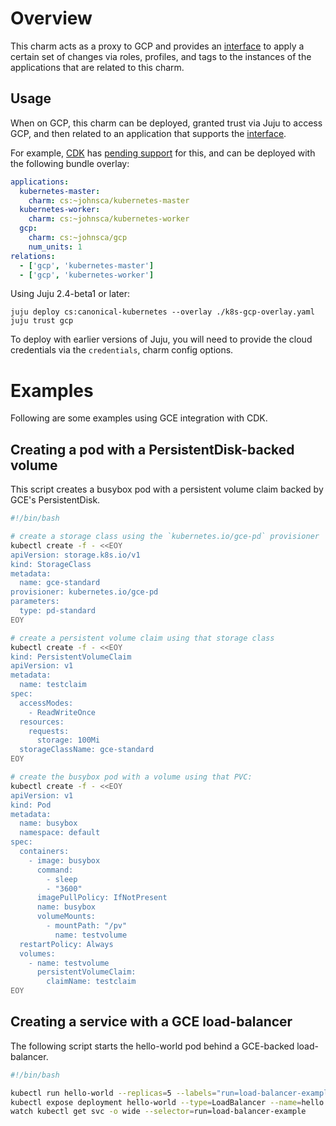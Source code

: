 # Overview

This charm acts as a proxy to GCP and provides an [interface][] to apply a
certain set of changes via roles, profiles, and tags to the instances of
the applications that are related to this charm.

## Usage

When on GCP, this charm can be deployed, granted trust via Juju to access GCP,
and then related to an application that supports the [interface][].

For example, [CDK][] has [pending support][PR] for this, and can be deployed
with the following bundle overlay:

```yaml
applications:
  kubernetes-master:
    charm: cs:~johnsca/kubernetes-master
  kubernetes-worker:
    charm: cs:~johnsca/kubernetes-worker
  gcp:
    charm: cs:~johnsca/gcp
    num_units: 1
relations:
  - ['gcp', 'kubernetes-master']
  - ['gcp', 'kubernetes-worker']
```

Using Juju 2.4-beta1 or later:

```
juju deploy cs:canonical-kubernetes --overlay ./k8s-gcp-overlay.yaml
juju trust gcp
```

To deploy with earlier versions of Juju, you will need to provide the cloud
credentials via the `credentials`, charm config options.

# Examples

Following are some examples using GCE integration with CDK.

## Creating a pod with a PersistentDisk-backed volume

This script creates a busybox pod with a persistent volume claim backed by
GCE's PersistentDisk.

```sh
#!/bin/bash

# create a storage class using the `kubernetes.io/gce-pd` provisioner
kubectl create -f - <<EOY
apiVersion: storage.k8s.io/v1
kind: StorageClass
metadata:
  name: gce-standard
provisioner: kubernetes.io/gce-pd
parameters:
  type: pd-standard
EOY

# create a persistent volume claim using that storage class
kubectl create -f - <<EOY
kind: PersistentVolumeClaim
apiVersion: v1
metadata:
  name: testclaim
spec:
  accessModes:
    - ReadWriteOnce
  resources:
    requests:
      storage: 100Mi
  storageClassName: gce-standard
EOY

# create the busybox pod with a volume using that PVC:
kubectl create -f - <<EOY
apiVersion: v1
kind: Pod
metadata:
  name: busybox
  namespace: default
spec:
  containers:
    - image: busybox
      command:
        - sleep
        - "3600"
      imagePullPolicy: IfNotPresent
      name: busybox
      volumeMounts:
        - mountPath: "/pv"
          name: testvolume
  restartPolicy: Always
  volumes:
    - name: testvolume
      persistentVolumeClaim:
        claimName: testclaim
EOY
```

## Creating a service with a GCE load-balancer

The following script starts the hello-world pod behind a GCE-backed load-balancer.

```sh
#!/bin/bash

kubectl run hello-world --replicas=5 --labels="run=load-balancer-example" --image=gcr.io/google-samples/node-hello:1.0  --port=8080
kubectl expose deployment hello-world --type=LoadBalancer --name=hello
watch kubectl get svc -o wide --selector=run=load-balancer-example
```


[interface]: https://github.com/juju-solutions/interface-gcp
[CDK]: https://jujucharms.com/canonical-kubernetes
[PR]: https://github.com/kubernetes/kubernetes/pull/62354
